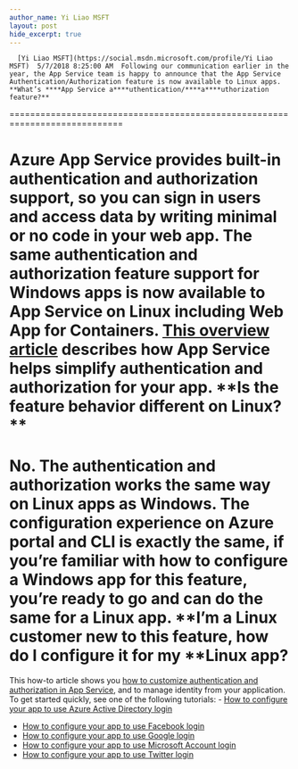 ```yaml
---
author_name: Yi Liao MSFT
layout: post
hide_excerpt: true
---
```

      [Yi Liao MSFT](https://social.msdn.microsoft.com/profile/Yi Liao MSFT)  5/7/2018 8:25:00 AM  Following our communication earlier in the year, the App Service team is happy to announce that the App Service Authentication/Authorization feature is now available to Linux apps.  **What’s ****App Service a****uthentication/****a****uthorization feature?**
============================================================================

 Azure App Service provides built-in authentication and authorization support, so you can sign in users and access data by writing minimal or no code in your web app. The same authentication and authorization feature support for Windows apps is now available to App Service on Linux including Web App for Containers.  [This overview article](https://docs.microsoft.com/en-us/azure/app-service/app-service-authentication-overview) describes how App Service helps simplify authentication and authorization for your app.  **Is the feature ****behavior**** different on Linux? **
========================================================

 No. The authentication and authorization works the same way on Linux apps as Windows.  The configuration experience on Azure portal and CLI is exactly the same, if you’re familiar with how to configure a Windows app for this feature, you’re ready to go and can do the same for a Linux app.  **I’m a Linux customer ****new to this feature, how ****do**** I configure it**** for my ****Linux ****app****?**
=================================================================================================================

 This how-to article shows you [how to customize authentication and authorization in App Service](https://docs.microsoft.com/en-us/azure/app-service/app-service-authentication-how-to), and to manage identity from your application.   To get started quickly, see one of the following tutorials:   - [How to configure your app to use Azure Active Directory login](https://docs.microsoft.com/en-us/azure/app-service/app-service-mobile-how-to-configure-active-directory-authentication) 
 - [How to configure your app to use Facebook login](https://docs.microsoft.com/en-us/azure/app-service/app-service-mobile-how-to-configure-facebook-authentication) 
 - [How to configure your app to use Google login](https://docs.microsoft.com/en-us/azure/app-service/app-service-mobile-how-to-configure-google-authentication) 
 - [How to configure your app to use Microsoft Account login](https://docs.microsoft.com/en-us/azure/app-service/app-service-mobile-how-to-configure-microsoft-authentication) 
 - [How to configure your app to use Twitter login](https://docs.microsoft.com/en-us/azure/app-service/app-service-mobile-how-to-configure-twitter-authentication) 
      